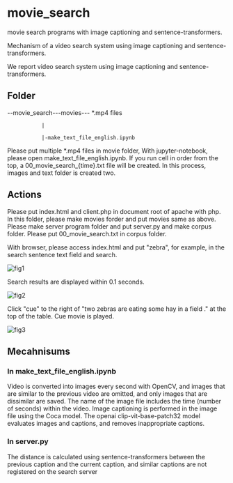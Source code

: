 # movie_search
movie search programs with image captioning and sentence-transformers.

Mechanism of a video search system using image captioning and sentence-transformers.

We report video search system using image captioning and sentence-transformers. 

## Folder

--movie_search---movies--- *.mp4 files

               |

               |-make_text_file_english.ipynb
               
Please put multiple *.mp4 files in movie folder, With jupyter-notebook, please open make_text_file_english.ipynb. If you run cell in order from the top, a 00_movie_search_{time}.txt file will be created. In this process, images and text folder is created two.

## Actions

Please put index.html and client.php in document root of apache with php. In this folder, please make movies forder and put movies same as above. Please make server program folder and put server.py and make corpus folder. Please put 00_movie_search.txt in corpus folder.

With browser, please access index.html and put "zebra", for example, in the search sentence text field and search.

![fig1](https://github.com/toshiouchi/movie_search/assets/121741811/5ad46ea8-04fc-40b4-91eb-0db883886ed1)

 
Search results are displayed within 0.1 seconds.

![fig2](https://github.com/toshiouchi/movie_search/assets/121741811/72a620cd-78e0-4b6d-a7dd-7e0d155c57e2)


Click "cue" to the right of "two zebras are eating some hay in a field ." at the top of the table. Cue movie is played.

![fig3](https://github.com/toshiouchi/movie_search/assets/121741811/d7d52d6c-2bf7-45d9-a0b0-b05e4e09f77a)

## Mecahnisums

### In make_text_file_english.ipynb

Video is converted into images every second with OpenCV, and images that are similar to the previous video are omitted, and only images that are dissimilar are saved. The name of the image file includes the time (number of seconds) within the video.  Image captioning is performed in the image file using the Coca model. The openai clip-vit-base-patch32 model evaluates images and captions, and removes inappropriate captions.

### In server.py

The distance is calculated using sentence-transformers between the previous caption and the current caption, and similar captions are not registered on the search server
